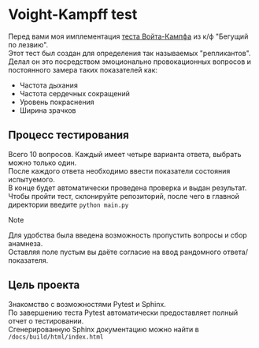 Voight-Kampff test
==================
Перед вами моя имплементация [теста Войта-Кампфа](https://bladerunner.fandom.com/wiki/Voight-Kampff_test) из к/ф "Бегущий по лезвию".  
Этот тест был создан для определения так называемых "репликантов". Делал он это посредством эмоционально провокационных вопросов и постоянного замера таких показателей как:
- Частота дыхания
- Частота сердечных сокращений
- Уровень покраснения
- Ширина зрачков

## Процесс тестирования
Всего 10 вопросов. Каждый имеет четыре варианта ответа, выбрать можно только один.  
После каждого ответа необходимо ввести показатели состояния испытуемого.  
В конце будет автоматически проведена проверка и выдан результат.  
Чтобы пройти тест, склонируйте репозиторий, после чего в главной директории введите `python main.py`

>[!NOTE]
>Для удобства была введена возможность пропустить вопросы и сбор анамнеза.  
>Оставляя поле пустым вы даёте согласие на ввод рандомного ответа/показателя.

## Цель проекта
Знакомство с возможностями Pytest и Sphinx.  
По завершению теста Pytest автоматически предоставляет полный отчет о тестировании.  
Сгенерированную Sphinx документацию можно найти в `/docs/build/html/index.html`
